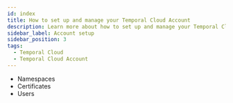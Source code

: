 ```yaml
---
id: index
title: How to set up and manage your Temporal Cloud Account
description: Learn more about how to set up and manage your Temporal Cloud Account, including certificates and users.
sidebar_label: Account setup
sidebar_position: 3
tags:
  - Temporal Cloud
  - Temporal Cloud Account
---
```


- Namespaces
- Certificates
- Users
